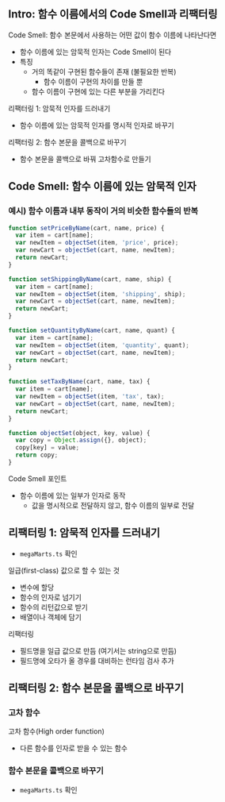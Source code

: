 ## Intro: 함수 이름에서의 Code Smell과 리팩터링
Code Smell: 함수 본문에서 사용하는 어떤 값이 함수 이름에 나타난다면
- 함수 이름에 있는 암묵적 인자는 Code Smell이 된다
- 특징
  - 거의 똑같이 구현된 함수들이 존재 (불필요한 반복)
    - 함수 이름이 구현의 차이를 만들 뿐
  - 함수 이름이 구현에 있는 다른 부분을 가리킨다

리팩터링 1: 암묵적 인자를 드러내기
- 함수 이름에 있는 암묵적 인자를 명시적 인자로 바꾸기

리팩터링 2: 함수 본문을 콜백으로 바꾸기
- 함수 본문을 콜백으로 바꿔 고차함수로 만들기

## Code Smell: 함수 이름에 있는 암묵적 인자
### 예시) 함수 이름과 내부 동작이 거의 비슷한 함수들의 반복
```js
function setPriceByName(cart, name, price) {
  var item = cart[name];
  var newItem = objectSet(item, 'price', price);
  var newCart = objectSet(cart, name, newItem);
  return newCart;
}

function setShippingByName(cart, name, ship) {
  var item = cart[name];
  var newItem = objectSet(item, 'shipping', ship);
  var newCart = objectSet(cart, name, newItem);
  return newCart;
}

function setQuantityByName(cart, name, quant) {
  var item = cart[name];
  var newItem = objectSet(item, 'quantity', quant);
  var newCart = objectSet(cart, name, newItem);
  return newCart;
}

function setTaxByName(cart, name, tax) {
  var item = cart[name];
  var newItem = objectSet(item, 'tax', tax);
  var newCart = objectSet(cart, name, newItem);
  return newCart;
}

function objectSet(object, key, value) {
  var copy = Object.assign({}, object);
  copy[key] = value;
  return copy;
}
```

Code Smell 포인트
- 함수 이름에 있는 일부가 인자로 동작
  - 값을 명시적으로 전달하지 않고, 함수 이름의 일부로 전달

## 리팩터링 1: 암묵적 인자를 드러내기
- `megaMarts.ts` 확인

일급(first-class) 값으로 할 수 있는 것
- 변수에 할당
- 함수의 인자로 넘기기
- 함수의 리턴값으로 받기
- 배열이나 객체에 담기

리팩터링
- 필드명을 일급 값으로 만듬 (여기서는 string으로 만듬)
- 필드명에 오타가 올 경우를 대비하는 런타임 검사 추가

## 리팩터링 2: 함수 본문을 콜백으로 바꾸기

### 고차 함수
고차 함수(High order function)
- 다른 함수를 인자로 받을 수 있는 함수

### 함수 본문을 콜백으로 바꾸기
- `megaMarts.ts` 확인